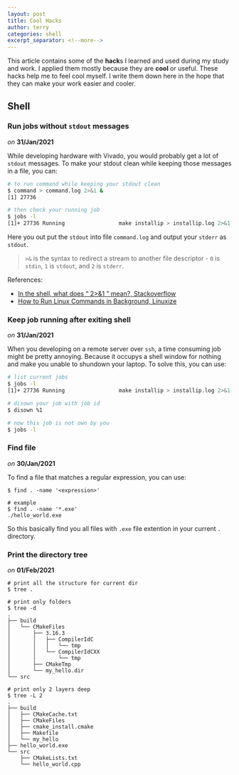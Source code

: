 ```yaml
---
layout: post
title: Cool Hacks
author: terry
categories: shell
excerpt_separator: <!--more-->
---
```


This article contains some of the **hack**s I learned and used during my study and work. I applied them mostly because they are **cool** or useful. These hacks help me to feel cool myself. I write them down here in the hope that they can make your work easier and cooler.
<!--more-->

## Shell

### Run jobs without `stdout` messages

*on* **31/Jan/2021**

While developing hardware with Vivado, you would probably get a lot of `stdout` messages. To make your stdout clean while keeping those messages in a file, you can:

```bash
# to run command while keeping your stdout clean
$ command > command.log 2>&1 &
[1] 27736

# then check your running job
$ jobs -l
[1]+ 27736 Running                 make installip > installip.log 2>&1 &
```

Here you out put the `stdout` into file `command.log` and output your `stderr` as `stdout`.

> `>&` is the syntax to redirect a stream to another file descriptor - `0` is `stdin`, `1` is `stdout`, and `2` is `stderr`.

References:

* [In the shell, what does “ 2>&1 ” mean?, Stackoverflow](https://stackoverflow.com/questions/818255/in-the-shell-what-does-21-mean)
* [How to Run Linux Commands in Background, Linuxize](https://linuxize.com/post/how-to-run-linux-commands-in-background/)

### Keep job running after exiting shell

*on* **31/Jan/2021**

When you developing on a remote server over `ssh`, a time consuming job might be pretty annoying. Because it occupys a shell window for nothing and make you unable to shundown your laptop. To solve this, you can use:

```bash
# list current jobs
$ jobs -l
[1]+ 27736 Running                 make installip > installip.log 2>&1 &

# disown your job with job id
$ disown %1

# now this job is not own by you
$ jobs -l
```

### Find file

*on* **30/Jan/2021**

To find a file that matches a regular expression, you can use:

```shell
$ find . -name '<expression>'

# example
$ find . -name '*.exe'
./hello_world.exe
```

So this basically find you all files with `.exe` file extention in your current `.` directory.

### Print the directory tree

*on* **01/Feb/2021**

```shell
# print all the structure for current dir
$ tree .

# print only folders
$ tree -d
.
├── build
│   └── CMakeFiles
│       ├── 3.16.3
│       │   ├── CompilerIdC
│       │   │   └── tmp
│       │   └── CompilerIdCXX
│       │       └── tmp
│       ├── CMakeTmp
│       └── my_hello.dir
└── src

# print only 2 layers deep
$ tree -L 2
.
├── build
│   ├── CMakeCache.txt
│   ├── CMakeFiles
│   ├── cmake_install.cmake
│   ├── Makefile
│   └── my_hello
├── hello_world.exe
└── src
    ├── CMakeLists.txt
    └── hello_world.cpp
```
